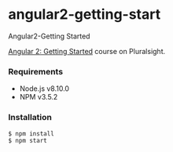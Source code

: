 # angular2-getting-start
Angular2-Getting Started

[Angular 2: Getting Started](http://bit.ly/Angular2-GettingStarted) course on Pluralsight.

### Requirements
 - Node.js v8.10.0
 - NPM v3.5.2


### Installation
```sh
$ npm install
$ npm start
```
